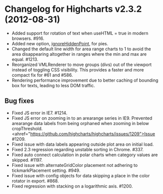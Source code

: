 # Changelog for Highcharts v2.3.2 (2012-08-31)
        
- Added support for rotation of text when useHTML = true in modern browsers. #916.
- Added new option, [ignoreHiddenPoint](https://api.highcharts.com/highcharts/#plotOptions.pie.ignoreHiddenPoint), for pies.
- Changed the default line width for area range charts to 1 to avoid the area disappearing altogether in ranges where the min and max are equal. #1213.
- Reorganized VMLRenderer to move groups (divs) out of the viewport instead of toggling CSS visibility. This provides a faster and more compact fix for #61 and #586.
- Rendering performance improvement due to better caching of bounding box for texts, leading to less DOM traffic.

## Bug fixes
- Fixed JS error in IE7. #1214.
- Fixed JS error on zooming in to an arearange series in IE9. Prevented arearange data labels from being orphaned when zooming in below cropThreshold. <ahref="https://github.com/highcharts/highcharts/issues/1209">Issue #1209.
- Fixed issue with data labels appearing outside plot area on initial load.
- Fixed 2.3 regression regarding unstable sorting in Chrome. #337.
- Fixed auto connect calculation in polar charts when category values are skipped. #1197.
- Fixed issue with alternateGridColor placement not adhering to tickmarkPlacement setting. #949.
- Fixed issue with config objects for data skipping a place in the color rotator in export. #868.
- Fixed regression with stacking on a logarithmic axis. #1200.